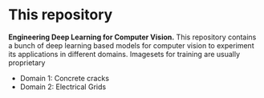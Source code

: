 # This repository

<b>Engineering Deep Learning for Computer Vision.</b> This repository contains a bunch of deep learning based models for computer vision to experiment its applications in different domains. Imagesets for training are usually proprietary 
</br>
<ul>
<li>Domain 1: Concrete cracks</li>
<li>Domain 2: Electrical Grids</li>
</ul>

